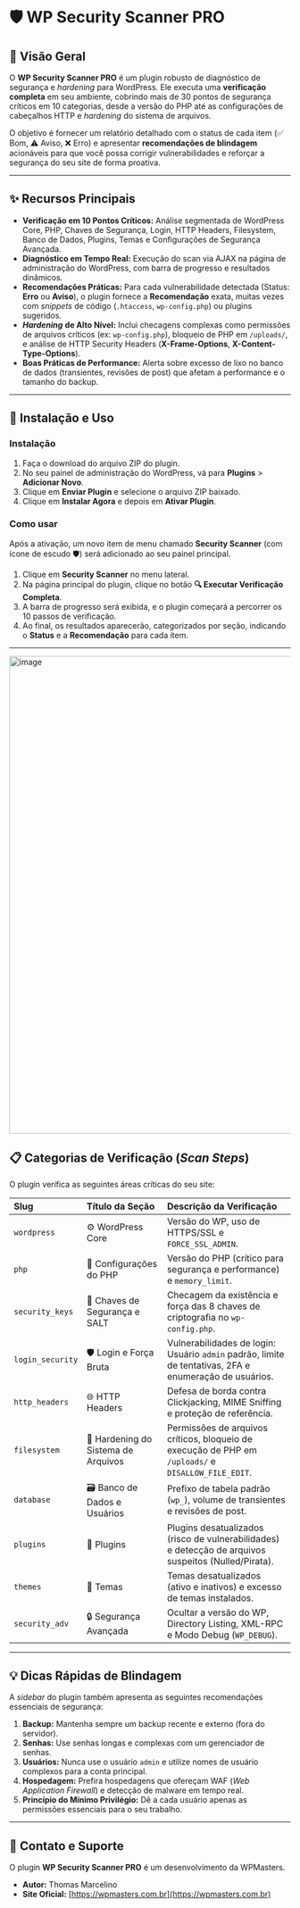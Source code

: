# 🛡️ WP Security Scanner PRO

[](https://wpmasters.com.br)
[](https://www.gnu.org/licenses/gpl-2.0.html)
[](https://wpmasters.com.br)

## 🌟 Visão Geral

O **WP Security Scanner PRO** é um plugin robusto de diagnóstico de segurança e *hardening* para WordPress. Ele executa uma **verificação completa** em seu ambiente, cobrindo mais de 30 pontos de segurança críticos em 10 categorias, desde a versão do PHP até as configurações de cabeçalhos HTTP e *hardening* do sistema de arquivos.

O objetivo é fornecer um relatório detalhado com o status de cada item (✅ Bom, ⚠️ Aviso, ❌ Erro) e apresentar **recomendações de blindagem** acionáveis para que você possa corrigir vulnerabilidades e reforçar a segurança do seu site de forma proativa.

-----

## ✨ Recursos Principais

  * **Verificação em 10 Pontos Críticos:** Análise segmentada de WordPress Core, PHP, Chaves de Segurança, Login, HTTP Headers, Filesystem, Banco de Dados, Plugins, Temas e Configurações de Segurança Avançada.
  * **Diagnóstico em Tempo Real:** Execução do scan via AJAX na página de administração do WordPress, com barra de progresso e resultados dinâmicos.
  * **Recomendações Práticas:** Para cada vulnerabilidade detectada (Status: **Erro** ou **Aviso**), o plugin fornece a **Recomendação** exata, muitas vezes com *snippets* de código (`.htaccess`, `wp-config.php`) ou plugins sugeridos.
  * ***Hardening*** **de Alto Nível:** Inclui checagens complexas como permissões de arquivos críticos (ex: `wp-config.php`), bloqueio de PHP em `/uploads/`, e análise de HTTP Security Headers (**X-Frame-Options**, **X-Content-Type-Options**).
  * **Boas Práticas de Performance:** Alerta sobre excesso de lixo no banco de dados (transientes, revisões de post) que afetam a performance e o tamanho do backup.

-----

## 🚀 Instalação e Uso

### Instalação

1.  Faça o download do arquivo ZIP do plugin.
2.  No seu painel de administração do WordPress, vá para **Plugins** \> **Adicionar Novo**.
3.  Clique em **Enviar Plugin** e selecione o arquivo ZIP baixado.
4.  Clique em **Instalar Agora** e depois em **Ativar Plugin**.

### Como usar

Após a ativação, um novo item de menu chamado **Security Scanner** (com ícone de escudo 🛡️) será adicionado ao seu painel principal.

1.  Clique em **Security Scanner** no menu lateral.
2.  Na página principal do plugin, clique no botão **🔍 Executar Verificação Completa**.
3.  A barra de progresso será exibida, e o plugin começará a percorrer os 10 passos de verificação.
4.  Ao final, os resultados aparecerão, categorizados por seção, indicando o **Status** e a **Recomendação** para cada item.

-----

<img width="1217" height="856" alt="image" src="https://github.com/user-attachments/assets/8a5637f4-90de-4adf-9b14-30a4e5eaf560" />

## 📋 Categorias de Verificação (*Scan Steps*)

O plugin verifica as seguintes áreas críticas do seu site:

| Slug | Título da Seção | Descrição da Verificação |
| :--- | :--- | :--- |
| `wordpress` | ⚙️ WordPress Core | Versão do WP, uso de HTTPS/SSL e `FORCE_SSL_ADMIN`. |
| `php` | 🔧 Configurações do PHP | Versão do PHP (crítico para segurança e performance) e `memory_limit`. |
| `security_keys` | 🔑 Chaves de Segurança e SALT | Checagem da existência e força das 8 chaves de criptografia no `wp-config.php`. |
| `login_security` | 🛡️ Login e Força Bruta | Vulnerabilidades de login: Usuário `admin` padrão, limite de tentativas, 2FA e enumeração de usuários. |
| `http_headers` | 🌐 HTTP Headers | Defesa de borda contra Clickjacking, MIME Sniffing e proteção de referência. |
| `filesystem` | 📁 Hardening do Sistema de Arquivos | Permissões de arquivos críticos, bloqueio de execução de PHP em `/uploads/` e `DISALLOW_FILE_EDIT`. |
| `database` | 🗃️ Banco de Dados e Usuários | Prefixo de tabela padrão (`wp_`), volume de transientes e revisões de post. |
| `plugins` | 🔌 Plugins | Plugins desatualizados (risco de vulnerabilidades) e detecção de arquivos suspeitos (Nulled/Pirata). |
| `themes` | 🎨 Temas | Temas desatualizados (ativo e inativos) e excesso de temas instalados. |
| `security_adv` | 🔒 Segurança Avançada | Ocultar a versão do WP, Directory Listing, XML-RPC e Modo Debug (`WP_DEBUG`). |

-----

## 💡 Dicas Rápidas de Blindagem

A *sidebar* do plugin também apresenta as seguintes recomendações essenciais de segurança:

1.  **Backup:** Mantenha sempre um backup recente e externo (fora do servidor).
2.  **Senhas:** Use senhas longas e complexas com um gerenciador de senhas.
3.  **Usuários:** Nunca use o usuário `admin` e utilize nomes de usuário complexos para a conta principal.
4.  **Hospedagem:** Prefira hospedagens que ofereçam WAF (*Web Application Firewall*) e detecção de malware em tempo real.
5.  **Princípio do Mínimo Privilégio:** Dê a cada usuário apenas as permissões essenciais para o seu trabalho.

-----

## 🤝 Contato e Suporte

O plugin **WP Security Scanner PRO** é um desenvolvimento da WPMasters.

  * **Autor:** Thomas Marcelino
  * **Site Oficial:** [https://wpmasters.com.br](https://wpmasters.com.br)
